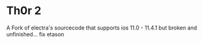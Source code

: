 # Th0r 2
A Fork of electra's sourcecode that supports ios 11.0 - 11.4.1 but broken and unfinished... fix etason


